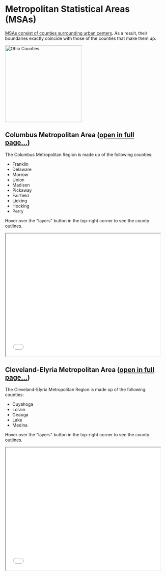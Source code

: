 # Metropolitan Statistical Areas (MSAs)

[MSAs consist of counties surrounding urban centers](https://www.economy.com/support/blog/buffet.aspx?did=467263EA-A568-40CA-935B-D9744959D974). As a result, their boundaries exactly coincide with those of the counties that make them up.

<img src="https://geology.com/county-map/ohio-county-map.gif"
     alt="Ohio Counties"
     style="height: 250px;" />
</div>


## Columbus Metropolitan Area (<a href="map_metro_county_city_columbus.html">open in full page...</a>)

The Columbus Metropolitan Region is made up of the following counties:

* Franklin
* Delaware
* Morrow
* Union
* Madison
* Pickaway
* Fairfield
* Licking
* Hocking
* Perry

Hover over the "layers" button in the top-right corner to see the county outlines.
<iframe src="map_metro_county_city_columbus.html" title="columbus Metropolitan Area Map" width="100%" height="400"> </iframe>





## Cleveland-Elyria Metropolitan Area (<a href="map_metro_county_city_cleveland.html">open in full page...</a>)

The Cleveland-Elyria Metropolitan Region is made up of the following counties:

* Cuyahoga
* Lorain
* Geauga
* Lake
* Medina

Hover over the "layers" button in the top-right corner to see the county outlines.
<iframe src="map_metro_county_city_cleveland.html" title="Cleveland-Elyria Metropolitan Area Map" width="100%" height="400"> </iframe>



